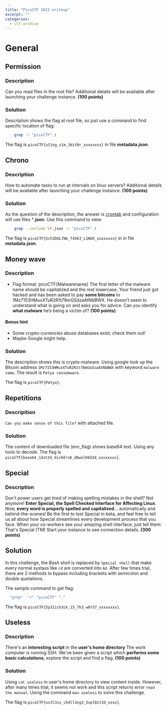 ```yaml
---
title: "PicoCTF 2023 writeup"
excerpt: "" 
categories:
  - ctf-archive
---
```


# General

## Permission

### Description

Can you read files in the root file? Additional details will be available after launching your challenge instance. **(100 points)**

### Solution

Description shows the flag at root file, so just use a command to find specific location of flag:

```sh
    grep -r "picoCTF" /
```

The flag is `picoCTF{uS1ng_v1m_3dit0r_xxxxxxxx}` in file **metadata.json**.  

## Chrono

### Description

How to automate tasks to run at intervals on linux servers? Additional details will be available after launching your challenge instance. **(100 points)**

### Solution

As the question of the description, the answer is [crontab](https://en.wikipedia.org/wiki/Cron) and configuration will use files ***.json**. Use this command to view:

```sh
    grep --include \*.json -r "picoCTF" /
```

The flag is `picoCTF{Sch3DUL7NG_T45K3_L1NUX_xxxxxxxx}` in in file **metadata.json**.

## Money wave

### Description

- Flag format: picoCTF{Malwarename} The first letter of the malware name should be capitalized and the rest lowercase. Your friend just got hacked and has been asked to pay **some bitcoins** to 1Mz7153HMuxXTuR2R1t78mGSdzaAtNbBWX. He doesn’t seem to understand what is going on and asks you for advice. Can you identify **what malware** he’s being a victim of? **(100 points)**

#### Bonus hint

- Some crypto-currencies abuse databases exist; check them out!
- Maybe Google might help.

### Solution

The description shows this is crypto-malware. Using google look up the Bitcoin address `1Mz7153HMuxXTuR2R1t78mGSdzaAtNbBWX` with keyword `malware name`. The result is `Petya ransomware`.

The flag is `picoCTF{Petya}`.

## Repetitions

### Descripition

`Can you make sense of this file?` with attached file.

### Solution

The content of downloaded file (enc_flag) shows base64 text. Using any tools to decode. The flag is `picoCTF{base64_n3st3d_dic0d!n8_d0wnl04d3d_xxxxxxxx}`.

## Special

### Description

Don't power users get tired of making spelling mistakes in the shell? Not anymore! **Enter Special, the Spell Checked Interface for Affecting Linux**. Now, **every word is properly spelled and capitalized**... automatically and behind-the-scenes! Be the first to test Special in beta, and feel free to tell us all about how Special streamlines every development process that you face. When your co-workers see your amazing shell interface, just tell them: That's Special (TM) Start your instance to see connection details. **(300 points)**

## Solution

In this challenge, the *Bash shell* is replaced by `Special shell` that make every normal systaxs like `cd` are converted into `Ad`. After few times trial, there are 2 methods to bypass including brackets with semicolon and double quotations.

The sample command to get flag:

```sh
  "grep" -"r" "picoCTF" "."
```

The flag is `picoCTF{5p311ch3ck_15_7h3_w0r57_xxxxxxxx}`.

## Useless

### Description

There's an **interesting script** in the **user's home directory**
The work computer is running SSH. We've been given a script which **performs some basic calculations**, explore the script and find a flag. **(100 points)**

### Solution

Using `cat useless` in user's home directory to view content inside. However, after many times trial, it seems not work and this script returns error `read the manual`. Using the command `man useless` to solve this challenge.

The flag is `picoCTF{us3l3ss_ch4ll3ng3_3xpl0it3d_xxxx}`.
